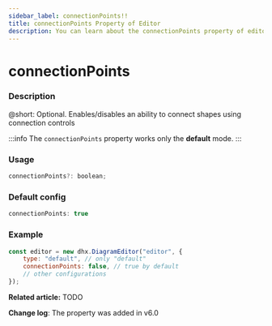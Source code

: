 ```yaml
---
sidebar_label: connectionPoints!!
title: connectionPoints Property of Editor
description: You can learn about the connectionPoints property of editor in the documentation of the DHTMLX JavaScript Diagram library. Browse developer guides and API reference, try out code examples and live demos, and download a free 30-day evaluation version of DHTMLX Diagram.
---
```


# connectionPoints

### Description

@short: Optional. Enables/disables an ability to connect shapes using connection controls

:::info
The `connectionPoints` property works only the **default** mode.
:::

### Usage

~~~js
connectionPoints?: boolean;
~~~

### Default config

~~~js
connectionPoints: true
~~~

### Example

~~~js {3}
const editor = new dhx.DiagramEditor("editor", {
    type: "default", // only "default"
    connectionPoints: false, // true by default
    // other configurations
});
~~~

**Related article:** TODO

**Change log**: The property was added in v6.0
